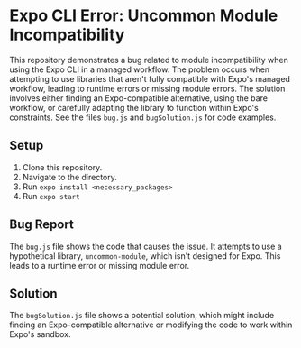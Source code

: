 # Expo CLI Error: Uncommon Module Incompatibility

This repository demonstrates a bug related to module incompatibility when using the Expo CLI in a managed workflow.  The problem occurs when attempting to use libraries that aren't fully compatible with Expo's managed workflow, leading to runtime errors or missing module errors. The solution involves either finding an Expo-compatible alternative, using the bare workflow, or carefully adapting the library to function within Expo's constraints.  See the files `bug.js` and `bugSolution.js` for code examples.

## Setup

1. Clone this repository.
2. Navigate to the directory.
3. Run `expo install <necessary_packages>` 
4. Run `expo start`

## Bug Report

The `bug.js` file shows the code that causes the issue.  It attempts to use a hypothetical library, `uncommon-module`, which isn't designed for Expo. This leads to a runtime error or missing module error.

## Solution

The `bugSolution.js` file shows a potential solution, which might include finding an Expo-compatible alternative or modifying the code to work within Expo's sandbox.